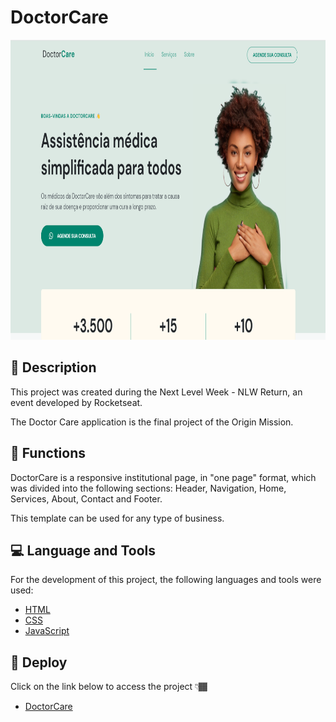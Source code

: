 # DoctorCare #

<p align="center" >
  <img src="./assets//doctor-care-screen.png" width="854px" height="480px" alt="DoctorCare Screen" />
</p>

## 📑 Description ##

<p> This project was created during the Next Level Week - NLW Return, an event developed by Rocketseat.</p>
<p>The Doctor Care application is the final project of the Origin Mission.</p>

## 🔗 Functions ##

<p>DoctorCare is a responsive institutional page, in "one page" format, which was divided into the following sections: Header, Navigation, Home, Services, About, Contact and Footer.</p> 
<p> This template can be used for any type of business.</p>

## 💻 Language and Tools ##

<p>For the development of this project, the following languages and tools were used:</p>

- [HTML](https://developer.mozilla.org/pt-BR/docs/Web/HTML)
- [CSS](https://developer.mozilla.org/pt-BR/docs/Web/CSS)
- [JavaScript](https://developer.mozilla.org/pt-BR/docs/Web/JavaScript)

## 🚀 Deploy

<p>Click on the link below to access the project 👇🏾</p>

- [DoctorCare](https://hrodrigomota.github.io/doctor-care/)

